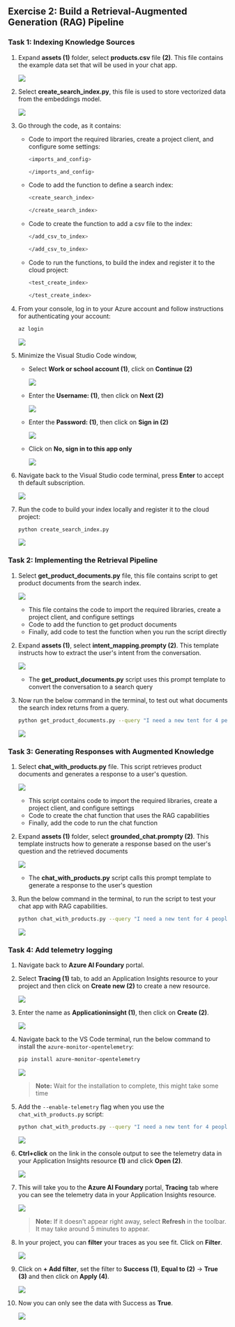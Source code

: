 
## Exercise 2: Build a Retrieval-Augmented Generation (RAG) Pipeline

### Task 1: Indexing Knowledge Sources 

1. Expand **assets (1)** folder, select **products.csv** file **(2)**. This file contains the  example data set that will be used in your chat app.

    ![](../media/af35.png)

1. Select **create_search_index.py**, this file is used to store vectorized data from the embeddings model.  

    ![](../media/af-34.png)

1. Go through the code, as it contains:

    - Code to import the required libraries, create a project client, and configure some settings:

      ```bash
      <imports_and_config>

      </imports_and_config>
      ```

    - Code to add the function to define a search index:  

      ```bash
      <create_search_index>

      </create_search_index>
       ```

    - Code to create the function to add a csv file to the index:    

      ```bash
      </add_csv_to_index>

      </add_csv_to_index>
      ```

    - Code to run the functions, to build the index and register it to the cloud project:  

      ```bash
      <test_create_index>

      </test_create_index>
      ```    

1. From your console, log in to your Azure account and follow instructions for authenticating your account:

    ```bash
    az login
    ```

    ![](../media/af36.png)

1. Minimize the Visual Studio Code window,

    - Select **Work or school account (1)**, click on **Continue (2)**

      ![](../media/af37.png)    

    - Enter the **Username: <inject key="AzureAdUserEmail"></inject> (1)**,  then click on **Next (2)**

      ![](../media/af38.png)  

    - Enter the **Password: <inject key="AzureAdUserPassword"></inject> (1)**,  then click on **Sign in (2)**

      ![](../media/af39.png)    

    - Click on **No, sign in to this app only**

      ![](../media/af40.png)      

1. Navigate back to the Visual Studio code terminal, press **Enter** to accept th default subscription.

    ![](../media/af-41.png)

1. Run the code to build your index locally and register it to the cloud project:

    ```bash
    python create_search_index.py
    ```    

     ![](../media/af42.png)    

### Task 2: Implementing the Retrieval Pipeline 

1. Select **get_product_documents.py** file, this file contains script to get product documents from the search index.

    ![](../media/af43.png)

    - This file contains the code to import the required libraries, create a project client, and configure settings
    - Code to add the function to get product documents
    - Finally, add code to test the function when you run the script directly

1. Expand **assets (1)**, select **intent_mapping.prompty (2)**. This template instructs how to extract the user's intent from the conversation.      

    ![](../media/af44.png)

    - The **get_product_documents.py** script uses this prompt template to convert the conversation to a search query

1. Now run the below command in the terminal, to test out what documents the search index returns from a query.

    ```bash
    python get_product_documents.py --query "I need a new tent for 4 people, what would you recommend?"
    ```

     ![](../media/af45.png)     

### Task 3: Generating Responses with Augmented Knowledge     

1. Select **chat_with_products.py** file. This script retrieves product documents and generates a response to a user's question.

    ![](../media/af46.png)

    - This script contains code to import the required libraries, create a project client, and configure settings   
    - Code to create the chat function that uses the RAG capabilities
    - Finally, add the code to run the chat function 

1. Expand **assets (1)** folder, select  **grounded_chat.prompty (2)**. This template instructs how to generate a response based on the user's question and the retrieved documents

    ![](../media/af47.png)

    - The **chat_with_products.py** script calls this prompt template to generate a response to the user's question

1. Run the below command in the terminal, to run the script to test your chat app with RAG capabilities.

    ```bash
    python chat_with_products.py --query "I need a new tent for 4 people, what would you recommend?"
    ```

     ![](../media/af48.png)  

### Task 4: Add telemetry logging

1. Navigate back to **Azure AI Foundary** portal.

1. Select **Tracing (1)** tab, to add an Application Insights resource to your project and then click on **Create new (2)** to create a new resource.

    ![](../media/af49.png)

1. Enter the name as **Applicationinsight (1)**, then click on **Create (2)**.

    ![](../media/af50.png)

1. Navigate back to the VS Code terminal, run the below command to install the `azure-monitor-opentelemetry`:

   ```bash
   pip install azure-monitor-opentelemetry
   ```

    ![](../media/af51.png)   

     >**Note:** Wait for the installation to complete, this might take some time

1. Add the `--enable-telemetry` flag when you use the `chat_with_products.py` script:

   ```bash
   python chat_with_products.py --query "I need a new tent for 4 people, what would you recommend?" --enable-telemetry 
   ```      

    ![](../media/af52.png)   

1. **Ctrl+click** on the link in the console output to see the telemetry data in your Application Insights resource **(1)** and click **Open (2)**.    

    ![](../media/af53.png)

1. This will take you to the **Azure AI Foundary** portal, **Tracing** tab where you can see the telemetry data in your Application Insights resource. 

    ![](../media/af54.png)

     >**Note:** If it doesn't appear right away, select **Refresh** in the toolbar. It may take around 5 minutes to appear.

1. In your project, you can **filter** your traces as you see fit. Click on **Filter**.

    ![](../media/af55.png)

1. Click on **+ Add filter**, set the filter to **Success (1)**, **Equal to (2)** -> **True (3)** and then click on **Apply (4)**.

    ![](../media/af56.png)

1. Now you can only see the data with Success as **True**.

    ![](../media/af57.png)

























